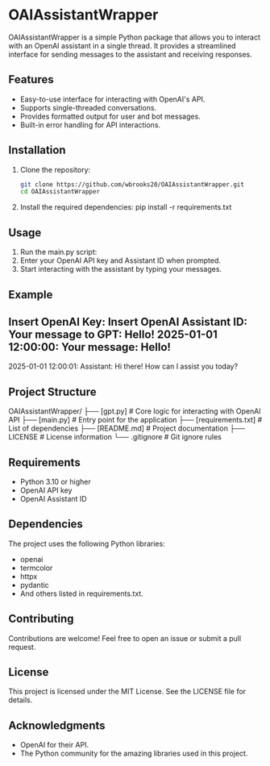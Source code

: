 # OAIAssistantWrapper

OAIAssistantWrapper is a simple Python package that allows you to interact with an OpenAI assistant in a single thread. It provides a streamlined interface for sending messages to the assistant and receiving responses.

## Features

- Easy-to-use interface for interacting with OpenAI's API.
- Supports single-threaded conversations.
- Provides formatted output for user and bot messages.
- Built-in error handling for API interactions.

## Installation

1. Clone the repository:
   ```bash
   git clone https://github.com/wbrooks20/OAIAssistantWrapper.git
   cd OAIAssistantWrapper
2. Install the required dependencies:
    pip install -r requirements.txt

## Usage

1. Run the main.py script:
2. Enter your OpenAI API key and Assistant ID when prompted.
3. Start interacting with the assistant by typing your messages.

## Example

Insert OpenAI Key: <your-api-key>
Insert OpenAI Assistant ID: <your-assistant-id>
Your message to GPT: Hello!
2025-01-01 12:00:00: Your message: Hello!
--------------------
2025-01-01 12:00:01: Assistant: Hi there! How can I assist you today?

## Project Structure

OAIAssistantWrapper/
├── [gpt.py]                                          # Core logic for interacting with OpenAI API
├── [main.py]                                         # Entry point for the application
├── [requirements.txt]                                # List of dependencies
├── [README.md]                                       # Project documentation
├── LICENSE            # License information
└── .gitignore         # Git ignore rules

## Requirements

- Python 3.10 or higher
- OpenAI API key
- OpenAI Assistant ID

## Dependencies
The project uses the following Python libraries:

- openai
- termcolor
- httpx
- pydantic
- And others listed in requirements.txt.

## Contributing
Contributions are welcome! Feel free to open an issue or submit a pull request.

## License
This project is licensed under the MIT License. See the LICENSE file for details.

## Acknowledgments

- OpenAI for their API.
- The Python community for the amazing libraries used in this project.